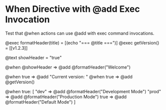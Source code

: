 # When Directive with @add Exec Invocation

Test that @when actions can use @add with exec command invocations.

@exec formatHeader(title) = [(echo "=== @title ===")]
@exec getVersion() = [[v1.2.3]]

@text showHeader = "true"

@when @showHeader => @add @formatHeader("Welcome")

@when true => @add "Current version: "
@when true => @add @getVersion()

@when true: [
  "dev" => @add @formatHeader("Development Mode")
  "prod" => @add @formatHeader("Production Mode")
  true => @add @formatHeader("Default Mode")
]